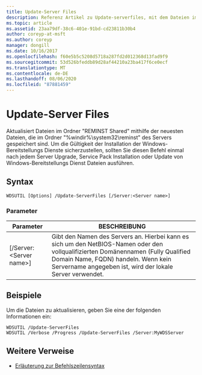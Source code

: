 ```yaml
---
title: Update-Server Files
description: Referenz Artikel zu Update-serverfiles, mit dem Dateien im freigegebenen Ordner "REMINST" mithilfe der neuesten Dateien aktualisiert werden, die im Ordner "%windir%\system32\reminst" des Servers gespeichert sind.
ms.topic: article
ms.assetid: 23aa79df-38c6-401e-91bd-cd23811b30b4
author: coreyp-at-msft
ms.author: coreyp
manager: dongill
ms.date: 10/16/2017
ms.openlocfilehash: f60e5b5c5208d5718a287fd2d012368d13fad9f9
ms.sourcegitcommit: 53d526bfeddb89d28af44210a23ba417f6ce0ecf
ms.translationtype: MT
ms.contentlocale: de-DE
ms.lasthandoff: 08/06/2020
ms.locfileid: "87881459"
---
```

# <a name="update-serverfiles"></a>Update-Server Files

Aktualisiert Dateien im Ordner "REMINST Shared" mithilfe der neuesten Dateien, die im Ordner "%windir%\system32\reminst" des Servers gespeichert sind. Um die Gültigkeit der Installation der Windows-Bereitstellungs Dienste sicherzustellen, sollten Sie diesen Befehl einmal nach jedem Server Upgrade, Service Pack Installation oder Update von Windows-Bereitstellungs Dienst Dateien ausführen.

## <a name="syntax"></a>Syntax

```
WDSUTIL [Options] /Update-ServerFiles [/Server:<Server name>]
```

### <a name="parameters"></a>Parameter

|Parameter|BESCHREIBUNG|
|---------|-----------|
|[/Server:\<Server name>]|Gibt den Namen des Servers an. Hierbei kann es sich um den NetBIOS-Namen oder den vollqualifizierten Domänennamen (Fully Qualified Domain Name, FQDN) handeln. Wenn kein Servername angegeben ist, wird der lokale Server verwendet.|

## <a name="examples"></a>Beispiele

Um die Dateien zu aktualisieren, geben Sie eine der folgenden Informationen ein:
```
WDSUTIL /Update-ServerFiles
WDSUTIL /Verbose /Progress /Update-ServerFiles /Server:MyWDSServer
```

## <a name="additional-references"></a>Weitere Verweise

- [Erläuterung zur Befehlszeilensyntax](command-line-syntax-key.md)